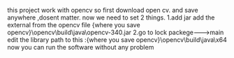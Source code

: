 this project work with opencv
so first download open cv.
and save anywhere ,dosent matter.
now we need to set 2 things.
1.add jar
add the external from the opencv file
{where you save opencv}\opencv\build\java\opencv-340.jar
2.go to lock packege--->main
edit the library path
to this  :{where you save opencv}\opencv\build\java\x64
now you can run the software without any problem



